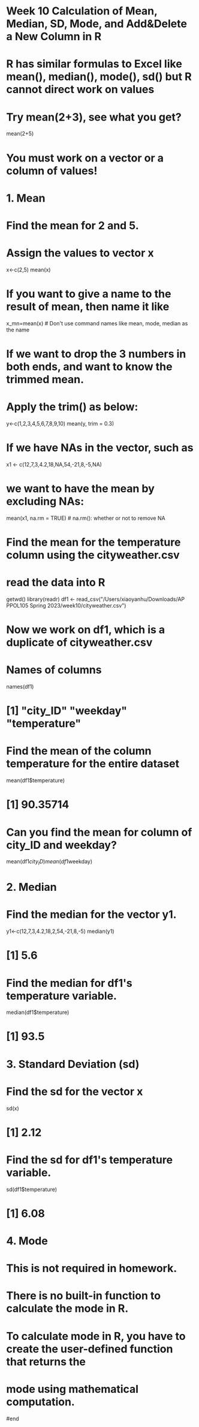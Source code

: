 # Week 10 Calculation of Mean, Median, SD, Mode, and Add&Delete a New Column in R

# R has similar formulas to Excel like mean(), median(), mode(), sd() but R cannot direct work on values
# Try mean(2+3), see what you get?
mean(2+5)
# You must work on a vector or a column of values!
# 1. Mean
# Find the mean for 2 and 5.
# Assign the values to vector x
x<-c(2,5) 
mean(x) 
# If you want to give a name to the result of mean, then name it like
x_mn=mean(x)  # Don't use command names like mean, mode, median as the name

# If we want to drop the 3 numbers in both ends, and want to know the trimmed mean. 
# Apply the trim() as below:
y<-c(1,2,3,4,5,6,7,8,9,10)
mean(y, trim = 0.3)

# If we have NAs in the vector, such as 
x1 <- c(12,7,3,4.2,18,NA,54,-21,8,-5,NA)
# we want to have the mean by excluding NAs:
mean(x1, na.rm = TRUE)  # na.rm(): whether or not to remove NA

# Find the mean for the temperature column using the cityweather.csv
# read the data into R
getwd()
library(readr)
df1 <- read_csv("/Users/xiaoyanhu/Downloads/AP PPOL105 Spring 2023/week10/cityweather.csv") 
# Now we work on df1, which is a duplicate of cityweather.csv
# Names of columns
names(df1)   
# [1] "city_ID" "weekday" "temperature"  
# Find the mean of the column temperature for the entire dataset
mean(df1$temperature)  
# [1] 90.35714
# Can you find the mean for column of city_ID and weekday?
mean(df1$city_ID)
mean(df1$weekday)

# 2. Median 
# Find the median for the vector y1.
y1<-c(12,7,3,4.2,18,2,54,-21,8,-5)
median(y1)   
# [1] 5.6

# Find the median for df1's temperature variable.
median(df1$temperature) 
# [1] 93.5

# 3. Standard Deviation (sd)
# Find the sd for the vector x
sd(x)
# [1] 2.12

# Find the sd for df1's temperature variable.
sd(df1$temperature)
# [1] 6.08

# 4. Mode
# This is not required in homework.
# There is no built-in function to calculate the mode in R. 
# To calculate mode in R, you have to create the user-defined function that returns the 
# mode using mathematical computation. 
#end